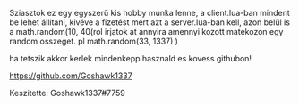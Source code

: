 Sziasztok  ez egy egyszerű kis hobby munka lenne, a client.lua-ban mindent be lehet állitani, kivéve a fizetést mert azt a server.lua-ban kell, azon belűl is a math.random(10, 40(rol irjatok at annyira amennyi kozott matekozon egy random osszeget. pl math.random(33, 1337) )

ha tetszik akkor kerlek mindenkepp hasznald es kovess githubon! 

https://github.com/Goshawk1337

Keszitette: Goshawk1337#7759
